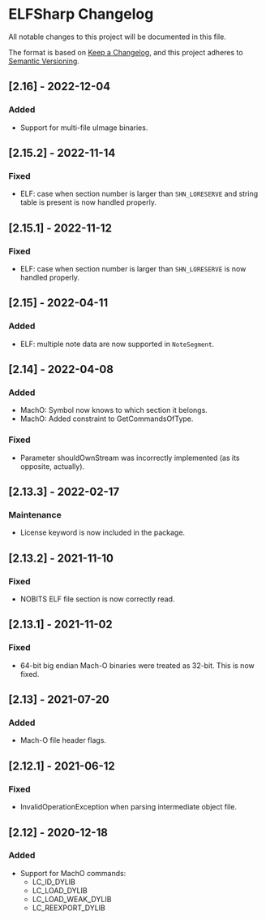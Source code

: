 # ELFSharp Changelog

All notable changes to this project will be documented in this file.

The format is based on [Keep a Changelog](https://keepachangelog.com/en/1.0.0/),
and this project adheres to [Semantic Versioning](https://semver.org/spec/v2.0.0.html).

## [2.16] - 2022-12-04
### Added
- Support for multi-file uImage binaries.

## [2.15.2] - 2022-11-14
### Fixed
- ELF: case when section number is larger than `SHN_LORESERVE` and string table is present is now handled properly.

## [2.15.1] - 2022-11-12
### Fixed
- ELF: case when section number is larger than `SHN_LORESERVE` is now handled properly.

## [2.15] - 2022-04-11
### Added
- ELF: multiple note data are now supported in `NoteSegment`.

## [2.14] - 2022-04-08
### Added
- MachO: Symbol now knows to which section it belongs.
- MachO: Added constraint to GetCommandsOfType.

### Fixed
- Parameter shouldOwnStream was incorrectly implemented (as its opposite, actually).

## [2.13.3] - 2022-02-17
### Maintenance
- License keyword is now included in the package.

## [2.13.2] - 2021-11-10
### Fixed
- NOBITS ELF file section is now correctly read.

## [2.13.1] - 2021-11-02
### Fixed
- 64-bit big endian Mach-O binaries were treated as 32-bit. This is now fixed.

## [2.13] - 2021-07-20
### Added
- Mach-O file header flags.

## [2.12.1] - 2021-06-12
### Fixed
- InvalidOperationException when parsing intermediate object file.

## [2.12] - 2020-12-18
### Added
- Support for MachO commands:
  + LC_ID_DYLIB
  + LC_LOAD_DYLIB
  + LC_LOAD_WEAK_DYLIB
  + LC_REEXPORT_DYLIB
